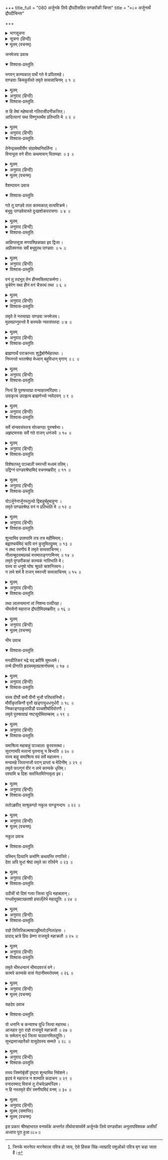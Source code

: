 +++
title_full = "080 अर्जुनके लिये द्रौपदीसहित पाण्डवोंकी चिन्ता"
title = "०८० अर्जुनार्थे द्रौपदीचिन्ता"

+++

<details><summary>भागसूचना</summary>

(तीर्थयात्रापर्व)  
अशीतितमोऽध्यायः
</details>

<details><summary>सूचना (हिन्दी)</summary>

अर्जुनके लिये द्रौपदी-सहित पाण्डवोंकी चिन्ता
</details>

<details open><summary>मूलम् (वचनम्)</summary>

जनमेजय उवाच
</details>

<details open><summary>विश्वास-प्रस्तुतिः</summary>

भगवन् काम्यकात् पार्थे गते मे प्रपितामहे।  
वाण्डवाः किमकुर्वंस्ते तमृते सव्यसाचिनम् ॥ १ ॥
</details>

<details><summary>मूलम्</summary>

भगवन् काम्यकात् पार्थे गते मे प्रपितामहे।  
वाण्डवाः किमकुर्वंस्ते तमृते सव्यसाचिनम् ॥ १ ॥
</details>

<details><summary>अनुवाद (हिन्दी)</summary>

_जनमेजयने पूछा—_ भगवन्! मेरे प्रपितामह अर्जुनके काम्यकवनसे चले जानेपर उनसे अलग रहते हुए शेष पाण्डवोंने कौन-सा कार्य किया?॥१॥
</details>

<details open><summary>विश्वास-प्रस्तुतिः</summary>

स हि तेषां महेष्वासो गतिरासीदनीकजित्।  
आदित्यानां यथा विष्णुस्तथैव प्रतिभाति मे ॥ २ ॥
</details>

<details><summary>मूलम्</summary>

स हि तेषां महेष्वासो गतिरासीदनीकजित्।  
आदित्यानां यथा विष्णुस्तथैव प्रतिभाति मे ॥ २ ॥
</details>

<details><summary>अनुवाद (हिन्दी)</summary>

वे सैन्यविजयी, महान् धनुर्धर अर्जुन ही उन सबके आश्रय थे। जैसे आदित्योंमें विष्णु हैं, वैसे ही पाण्डवोंमें मुझे धनंजय जान पड़ते हैं॥२॥
</details>

<details open><summary>विश्वास-प्रस्तुतिः</summary>

तेनेन्द्रसमवीर्येण संग्रामेष्वनिवर्तिना ।  
विनाभूता वने वीराः कथमासन् पितामहाः ॥ ३ ॥
</details>

<details><summary>मूलम्</summary>

तेनेन्द्रसमवीर्येण संग्रामेष्वनिवर्तिना ।  
विनाभूता वने वीराः कथमासन् पितामहाः ॥ ३ ॥
</details>

<details><summary>अनुवाद (हिन्दी)</summary>

वे संग्रामसे कभी पीछे न हटनेवाले और इन्द्रके समान पराक्रमी थे। उनके बिना मेरे अन्य वीर पितामह वनमें कैसे रहते थे?॥३॥
</details>

<details open><summary>मूलम् (वचनम्)</summary>

वैशम्पायन उवाच
</details>

<details open><summary>विश्वास-प्रस्तुतिः</summary>

गते तु पाण्डवे तात काम्यकात् सत्यविक्रमे।  
बभूवुः पाण्डवेयास्ते दुःखशोकपरायणाः ॥ ४ ॥
</details>

<details><summary>मूलम्</summary>

गते तु पाण्डवे तात काम्यकात् सत्यविक्रमे।  
बभूवुः पाण्डवेयास्ते दुःखशोकपरायणाः ॥ ४ ॥
</details>

<details><summary>अनुवाद (हिन्दी)</summary>

_वैशम्पायनजी कहते हैं—_ तात! सत्यपराक्रमी पाण्डुकुमार अर्जुनके काम्यकवनसे चले जानेपर सभी पाण्डव उनके लिये दुःख और शोकमें मग्न रहने लगे॥४॥
</details>

<details open><summary>विश्वास-प्रस्तुतिः</summary>

आक्षिप्तसूत्रा मणयश्छिन्नपक्षा इव द्विजाः।  
अप्रीतमनसः सर्वे बभूवुरथ पाण्डवाः ॥ ५ ॥
</details>

<details><summary>मूलम्</summary>

आक्षिप्तसूत्रा मणयश्छिन्नपक्षा इव द्विजाः।  
अप्रीतमनसः सर्वे बभूवुरथ पाण्डवाः ॥ ५ ॥
</details>

<details><summary>अनुवाद (हिन्दी)</summary>

जैसे मणियोंकी मालाका सूत टूट जाय अथवा पक्षियोंके पंख कट जायँ, वैसी दशामें उन मणियों और पक्षियोंकी जो अवस्था होती है, वैसी ही अर्जुनके बिना पाण्डवोंकी थी। उन सबके मनमें तनिक भी प्रसन्नता नहीं थी॥५॥
</details>

<details open><summary>विश्वास-प्रस्तुतिः</summary>

वनं तु तदभूत् तेन हीनमक्लिष्टकर्मणा।  
कुबेरेण यथा हीनं वनं चैत्ररथं तथा ॥ ६ ॥
</details>

<details><summary>मूलम्</summary>

वनं तु तदभूत् तेन हीनमक्लिष्टकर्मणा।  
कुबेरेण यथा हीनं वनं चैत्ररथं तथा ॥ ६ ॥
</details>

<details><summary>अनुवाद (हिन्दी)</summary>

अनायास ही महान् कर्म करनेवाले अर्जुनके बिना वह वन उसी प्रकार शोभाशून्य-सा हो गया, जैसे कुबेरके बिना चैत्ररथ वन॥६॥
</details>

<details open><summary>विश्वास-प्रस्तुतिः</summary>

तमृते ते नरव्याघ्राः पाण्डवा जनमेजय।  
मुदमप्राप्नुवन्तो वै काम्यके न्यवसंस्तदा ॥ ७ ॥
</details>

<details><summary>मूलम्</summary>

तमृते ते नरव्याघ्राः पाण्डवा जनमेजय।  
मुदमप्राप्नुवन्तो वै काम्यके न्यवसंस्तदा ॥ ७ ॥
</details>

<details><summary>अनुवाद (हिन्दी)</summary>

जनमेजय! अर्जुनके बिना वे नरश्रेष्ठ पाण्डव आनन्दशून्य हो काम्यकवनमें रह रहे थे॥७॥
</details>

<details open><summary>विश्वास-प्रस्तुतिः</summary>

ब्राह्मणार्थे पराक्रान्ताः शुद्धैर्बाणैर्महारथाः ।  
निघ्नन्तो भरतश्रेष्ठ मेध्यान् बहुविधान् मृगान् ॥ ८ ॥
</details>

<details><summary>मूलम्</summary>

ब्राह्मणार्थे पराक्रान्ताः शुद्धैर्बाणैर्महारथाः ।  
निघ्नन्तो भरतश्रेष्ठ मेध्यान् बहुविधान् मृगान् ॥ ८ ॥
</details>

<details><summary>अनुवाद (हिन्दी)</summary>

भरतश्रेष्ठ! वे महारथी वीर शुद्ध बाणोंद्वारा ब्राह्मणोंके (बाघम्बर आदिके) लिये पराक्रम करके नाना प्रकारके पवित्र[^*] मृगोंको मारा करते थे॥८॥
</details>

<details open><summary>विश्वास-प्रस्तुतिः</summary>

नित्यं हि पुरुषव्याघ्रा वन्याहारमरिंदमाः।  
उपाकृत्य उपाहृत्य ब्राह्मणेभ्यो न्यवेदयन् ॥ ९ ॥
</details>

<details><summary>मूलम्</summary>

नित्यं हि पुरुषव्याघ्रा वन्याहारमरिंदमाः।  
उपाकृत्य उपाहृत्य ब्राह्मणेभ्यो न्यवेदयन् ॥ ९ ॥
</details>

<details><summary>अनुवाद (हिन्दी)</summary>

वे नरश्रेष्ठ और शत्रुदमन पाण्डव प्रतिदिन ब्राह्मणोंके लिये जंगली फल-मूलका आहार संगृहीत करके उन्हें अर्पित करते थे॥९॥
</details>

<details open><summary>विश्वास-प्रस्तुतिः</summary>

सर्वे संन्यवसंस्तत्र सोत्कण्ठाः पुरुषर्षभाः।  
अहृष्टमनसः सर्वे गते राजन् धनंजये ॥ १० ॥
</details>

<details><summary>मूलम्</summary>

सर्वे संन्यवसंस्तत्र सोत्कण्ठाः पुरुषर्षभाः।  
अहृष्टमनसः सर्वे गते राजन् धनंजये ॥ १० ॥
</details>

<details><summary>अनुवाद (हिन्दी)</summary>

राजन्! धनंजयके चले जानेपर वे सभी नरश्रेष्ठ वहाँ खिन्नचित्त हो उन्हींके लिये उत्कण्ठित होकर रहते थे॥१०॥
</details>

<details open><summary>विश्वास-प्रस्तुतिः</summary>

विशेषतस्तु पाञ्चाली स्मरन्ती मध्यमं पतिम्।  
उद्विग्नं पाण्डवश्रेष्ठमिदं वचनमब्रवीत् ॥ ११ ॥
</details>

<details><summary>मूलम्</summary>

विशेषतस्तु पाञ्चाली स्मरन्ती मध्यमं पतिम्।  
उद्विग्नं पाण्डवश्रेष्ठमिदं वचनमब्रवीत् ॥ ११ ॥
</details>

<details><summary>अनुवाद (हिन्दी)</summary>

विशेषतः पांचालराजकुमारी द्रौपदी अपने मझले पति अर्जुनका स्मरण करती हुई सदा उद्विग्न रहनेवाले पाण्डवशिरोमणि युधिष्ठिरसे इस प्रकार बोली—॥११॥
</details>

<details open><summary>विश्वास-प्रस्तुतिः</summary>

योऽर्जुनेनार्जुनस्तुल्यो द्विबाहुर्बहुबाहुना ।  
तमृते पाण्डवश्रेष्ठ वनं न प्रतिभाति मे ॥ १२ ॥
</details>

<details><summary>मूलम्</summary>

योऽर्जुनेनार्जुनस्तुल्यो द्विबाहुर्बहुबाहुना ।  
तमृते पाण्डवश्रेष्ठ वनं न प्रतिभाति मे ॥ १२ ॥
</details>

<details><summary>अनुवाद (हिन्दी)</summary>

‘पाण्डवश्रेष्ठ! जो दो भुजावाले अर्जुन सहस्रबाहु अर्जुनके समान पराक्रमी हैं, उनके बिना यह वन मुझे अच्छा नहीं लगता॥१२॥
</details>

<details open><summary>विश्वास-प्रस्तुतिः</summary>

शून्यामिव प्रपश्यामि तत्र तत्र महीमिमाम्।  
बह्वाश्चर्यमिदं चापि वनं कुसुमितद्रुमम् ॥ १३ ॥  
न तथा रमणीयं वै तमृते सव्यसाचिनम्।  
नीलाम्बुदसमप्रख्यं मत्तमातङ्गगामिनम् ॥ १४ ॥  
तमृते पुण्डरीकाक्षं काम्यकं नातिभाति मे।  
यस्य वा धनुषो घोषः श्रूयते चाशनिस्वनः।  
न लभे शर्म वै राजन् स्मरन्ती सव्यसाचिनम् ॥ १५ ॥
</details>

<details><summary>मूलम्</summary>

शून्यामिव प्रपश्यामि तत्र तत्र महीमिमाम्।  
बह्वाश्चर्यमिदं चापि वनं कुसुमितद्रुमम् ॥ १३ ॥  
न तथा रमणीयं वै तमृते सव्यसाचिनम्।  
नीलाम्बुदसमप्रख्यं मत्तमातङ्गगामिनम् ॥ १४ ॥  
तमृते पुण्डरीकाक्षं काम्यकं नातिभाति मे।  
यस्य वा धनुषो घोषः श्रूयते चाशनिस्वनः।  
न लभे शर्म वै राजन् स्मरन्ती सव्यसाचिनम् ॥ १५ ॥
</details>

<details><summary>अनुवाद (हिन्दी)</summary>

‘मैं यत्र-तत्र यहाँकी जिस-जिस भूमिपर दृष्टि डालती हूँ, सबको सूनी-सी ही पाती हूँ। यह अनेक आश्चर्यसे भरा हुआ और विकसित कुसुमोंसे अलंकृत वृक्षोंवाला काम्यकवन भी सव्यसाची अर्जुनके बिना पहले-जैसा रमणीय नहीं जान पड़ता है। नीलमेघके समान कान्ति और मतवाले गजराजकी-सी गतिवाले उन कमलनयन अर्जुनके बिना यह काम्यकवन मुझे तनिक भी नहीं भाता है। राजन्! जिनके धनुषकी टंकार बिजलीकी गड़गड़ाहटके समान सुनायी देती है, उन सव्यसाचीकी याद करके मुझे तनिक भी चैन नहीं मिलता’॥१३—१५॥
</details>

<details open><summary>विश्वास-प्रस्तुतिः</summary>

तथा लालप्यमानां तां निशम्य परवीरहा।  
भीमसेनो महाराज द्रौपदीमिदमब्रवीत् ॥ १६ ॥
</details>

<details><summary>मूलम्</summary>

तथा लालप्यमानां तां निशम्य परवीरहा।  
भीमसेनो महाराज द्रौपदीमिदमब्रवीत् ॥ १६ ॥
</details>

<details><summary>अनुवाद (हिन्दी)</summary>

महाराज! इस प्रकार विलाप करती हुई द्रौपदीकी बात सुनकर शत्रुवीरोंका संहार करनेवाले भीमसेनने उससे इस प्रकार कहा॥१६॥
</details>

<details open><summary>मूलम् (वचनम्)</summary>

भीम उवाच
</details>

<details open><summary>विश्वास-प्रस्तुतिः</summary>

मनःप्रीतिकरं भद्रे यद् ब्रवीषि सुमध्यमे।  
तन्मे प्रीणाति हृदयममृतप्राशनोपमम् ॥ १७ ॥
</details>

<details><summary>मूलम्</summary>

मनःप्रीतिकरं भद्रे यद् ब्रवीषि सुमध्यमे।  
तन्मे प्रीणाति हृदयममृतप्राशनोपमम् ॥ १७ ॥
</details>

<details><summary>अनुवाद (हिन्दी)</summary>

_भीमसेन बोले—_ भद्रे! सुमध्यमे! तुम जो कुछ कहती हो, वह मेरे मनको प्रसन्न करनेवाला है। तुम्हारी बात मेरे हृदयको अमृतपानके तुल्य तृप्ति प्रदान करती है॥१७॥
</details>

<details open><summary>विश्वास-प्रस्तुतिः</summary>

यस्य दीर्घौ समौ पीनौ भुजौ परिघसंनिभौ।  
मौर्वीकृतकिणौ वृत्तौ खड्‌गायुधधनुर्धरौ ॥ १८ ॥  
निष्काङ्गदकृतापीडौ पञ्चशीर्षाविवोरगौ ।  
तमृते पुरुषव्याघ्रं नष्टसूर्यमिवाम्बरम् ॥ १९ ॥
</details>

<details><summary>मूलम्</summary>

यस्य दीर्घौ समौ पीनौ भुजौ परिघसंनिभौ।  
मौर्वीकृतकिणौ वृत्तौ खड्‌गायुधधनुर्धरौ ॥ १८ ॥  
निष्काङ्गदकृतापीडौ पञ्चशीर्षाविवोरगौ ।  
तमृते पुरुषव्याघ्रं नष्टसूर्यमिवाम्बरम् ॥ १९ ॥
</details>

<details><summary>अनुवाद (हिन्दी)</summary>

जिनकी दोनों भुजाएँ लम्बी, मोटी, बराबर-बराबर तथा परिघके समान सुशोभित होनेवाली हैं, जिनपर प्रत्यञ्चाकी रगड़का चिह्न बन गया है, जो गोलाकार हैं और जिनमें खड्ग एवं धनुष सुशोभित होते हैं, सोनेके भुजबन्दोंसे विभूषित होकर जो पाँच-पाँच फनवाले दो सर्पोंके समान प्रतीत होती है उन पाँचों अंगुलियोंसे युक्त दोनों भुजाओंसे विभूषित नरश्रेष्ठ अर्जुनके बिना आज यह वन सूर्यहीन आकाशके समान श्रीहीन दिखलायी देता है॥१८-१९॥
</details>

<details open><summary>विश्वास-प्रस्तुतिः</summary>

यमाश्रित्य महाबाहुं पाञ्चालाः कुरवस्तथा।  
सुराणामपि मत्तानां पृतनासु न बिभ्यति ॥ २० ॥  
यस्य बाहू समाश्रित्य वयं सर्वे महात्मनः।  
मन्यामहे जितानाजौ परान् प्राप्तां च मेदिनीम् ॥ २१ ॥  
तमृते फाल्गुनं वीरं न लभे काम्यके धृतिम्।  
पश्यामि च दिशः सर्वास्तिमिरेणावृता इव।
</details>

<details><summary>मूलम्</summary>

यमाश्रित्य महाबाहुं पाञ्चालाः कुरवस्तथा।  
सुराणामपि मत्तानां पृतनासु न बिभ्यति ॥ २० ॥  
यस्य बाहू समाश्रित्य वयं सर्वे महात्मनः।  
मन्यामहे जितानाजौ परान् प्राप्तां च मेदिनीम् ॥ २१ ॥  
तमृते फाल्गुनं वीरं न लभे काम्यके धृतिम्।  
पश्यामि च दिशः सर्वास्तिमिरेणावृता इव।
</details>

<details><summary>अनुवाद (हिन्दी)</summary>

जिन महाबाहु अर्जुनका आश्रय लेकर पाञ्चाल और कुरुवंशके वीर युद्धके लिये उद्यत देवताओंकी सेनाका सामना करनेसे भी भयभीत नहीं होते हैं, जिन महात्माके बाहुबलके भरोसे हम सब लोग युद्धमें अपने शत्रुओंको पराजित और इस पृथ्वीका राज्य अपने अधिकारमें आया हुआ मानते हैं, उन वीरवर अर्जुनके बिना हमें काम्यकवनमें धैर्य नहीं प्राप्त हो रहा है। मुझे सारी दिशाएँ अन्धकारसे आच्छन्न-सी दिखायी देती हैं॥२०-२१॥
</details>

<details open><summary>विश्वास-प्रस्तुतिः</summary>

ततोऽब्रवीत् साश्रुकण्ठो नकुलः पाण्डुनन्दनः ॥ २२ ॥
</details>

<details><summary>मूलम्</summary>

ततोऽब्रवीत् साश्रुकण्ठो नकुलः पाण्डुनन्दनः ॥ २२ ॥
</details>

<details><summary>अनुवाद (हिन्दी)</summary>

भीमसेनकी यह बात सुनकर पाण्डुनन्दन नकुल अश्रुगद्‌गदकण्ठसे बोले—॥२२॥
</details>

<details open><summary>मूलम् (वचनम्)</summary>

नकुल उवाच
</details>

<details open><summary>विश्वास-प्रस्तुतिः</summary>

यस्मिन् दिव्यानि कर्माणि कथयन्ति रणाजिरे।  
देवा अपि युधां श्रेष्ठं तमृते का रतिर्वने ॥ २३ ॥
</details>

<details><summary>मूलम्</summary>

यस्मिन् दिव्यानि कर्माणि कथयन्ति रणाजिरे।  
देवा अपि युधां श्रेष्ठं तमृते का रतिर्वने ॥ २३ ॥
</details>

<details><summary>अनुवाद (हिन्दी)</summary>

_नकुलने कहा—_ जिन महावीर अर्जुनके विषयमें रणप्रांगणके भीतर देवताओंके द्वारा भी दिव्य कर्मोंका वर्णन किया जाता है, उन योद्धाओंमें श्रेष्ठ धनंजयके बिना अब इस वनमें हमें क्या प्रसन्नता है?॥२३॥
</details>

<details open><summary>विश्वास-प्रस्तुतिः</summary>

उदीचीं यो दिशं गत्वा जित्वा युधि महाबलान्।  
गन्धर्वमुख्याञ्छतशो हयाल्ँलेभे महाद्युतिः ॥ २४ ॥
</details>

<details><summary>मूलम्</summary>

उदीचीं यो दिशं गत्वा जित्वा युधि महाबलान्।  
गन्धर्वमुख्याञ्छतशो हयाल्ँलेभे महाद्युतिः ॥ २४ ॥
</details>

<details><summary>अनुवाद (हिन्दी)</summary>

जिन महातेजस्वीने उत्तर दिशामें जाकर महाबली मुख्य-मुख्य गन्धर्वोंको युद्धमें परास्त करके उनसे सैकड़ों घोड़े प्राप्त किये॥२४॥
</details>

<details open><summary>विश्वास-प्रस्तुतिः</summary>

राज्ञे तित्तिरिकल्माषाञ्छ्रीमतोऽनिलरंहसः ।  
प्रादाद् भ्रात्रे प्रियः प्रेम्णा राजसूये महाक्रतौ ॥ २५ ॥
</details>

<details><summary>मूलम्</summary>

राज्ञे तित्तिरिकल्माषाञ्छ्रीमतोऽनिलरंहसः ।  
प्रादाद् भ्रात्रे प्रियः प्रेम्णा राजसूये महाक्रतौ ॥ २५ ॥
</details>

<details><summary>अनुवाद (हिन्दी)</summary>

जिन्होंने महायज्ञ राजसूयमें अपने प्यारे भाई धर्मराज युधिष्ठिरको प्रेमपूर्वक वायुके समान वेगशाली तित्तिरिकल्माष नामक सुन्दर घोड़े भेंट किये थे॥२५॥
</details>

<details open><summary>विश्वास-प्रस्तुतिः</summary>

तमृते भीमधन्वानं भीमादवरजं वने।  
कामये काम्यके वासं नेदानीममरोपमम् ॥ २६ ॥
</details>

<details><summary>मूलम्</summary>

तमृते भीमधन्वानं भीमादवरजं वने।  
कामये काम्यके वासं नेदानीममरोपमम् ॥ २६ ॥
</details>

<details><summary>अनुवाद (हिन्दी)</summary>

भीमके छोटे भाई उन भयंकर धनुर्धर देवोपम अर्जुनके बिना इस समय मुझे इस काम्यकवनमें रहनेकी इच्छा नहीं होती॥२६॥
</details>

<details open><summary>मूलम् (वचनम्)</summary>

सहदेव उवाच
</details>

<details open><summary>विश्वास-प्रस्तुतिः</summary>

यो धनानि च कन्याश्च युधि जित्वा महारथः।  
आजहार पुरा राज्ञे राजसूये महाक्रतौ ॥ २७ ॥  
यः समेतान् मृधे जित्वा यादवानमितद्युतिः।  
सुभद्रामाजहारैको वासुदेवस्य सम्मते ॥ २८ ॥
</details>

<details><summary>मूलम्</summary>

यो धनानि च कन्याश्च युधि जित्वा महारथः।  
आजहार पुरा राज्ञे राजसूये महाक्रतौ ॥ २७ ॥  
यः समेतान् मृधे जित्वा यादवानमितद्युतिः।  
सुभद्रामाजहारैको वासुदेवस्य सम्मते ॥ २८ ॥
</details>

<details><summary>अनुवाद (हिन्दी)</summary>

_सहदेवने कहा—_ जिन महारथी वीरने पहले राजसूय महायज्ञके अवसरपर युद्धमें जीतकर बहुत धन और कन्याएँ महाराज युधिष्ठिरको भेंट की थीं, जिन अनन्त तेजस्वी धनंजयने भगवान् श्रीकृष्णकी सम्मतिसे युद्धके लिये एकत्र हुए समस्त यादवोंको अकेले ही जीतकर सुभद्राका हरण कर लिया था॥२७-२८॥
</details>

<details open><summary>विश्वास-प्रस्तुतिः</summary>

तस्य जिष्णोर्बृसीं दृष्ट्वा शून्यामिव निवेशने।  
हृदयं मे महाराज न शाम्यति कदाचन ॥ २९ ॥  
वनादस्माद् विवासं तु रोचयेऽहमरिंदम।  
न हि नस्तमृते वीरं रमणीयमिदं वनम् ॥ ३० ॥
</details>

<details><summary>मूलम्</summary>

तस्य जिष्णोर्बृसीं दृष्ट्वा शून्यामिव निवेशने।  
हृदयं मे महाराज न शाम्यति कदाचन ॥ २९ ॥  
वनादस्माद् विवासं तु रोचयेऽहमरिंदम।  
न हि नस्तमृते वीरं रमणीयमिदं वनम् ॥ ३० ॥
</details>

<details><summary>अनुवाद (हिन्दी)</summary>

महाराज! उन्हीं विजयी भ्राता धनंजयके आसनको अब अपनी कुटियामें सूना देखकर मेरे हृदयको कभी शान्ति नहीं मिलती। अतः शत्रुदमन! मैं इस वनसे अन्यत्र चलना पसंद करता हूँ। वीरवर अर्जुनके बिना अब यह वन रमणीय नहीं लगता॥२९–३०॥
</details>

<details><summary>मूलम् (समाप्तिः)</summary>

इति श्रीमहाभारते वनपर्वणि तीर्थयात्रापर्वणि अर्जुनानुशोचने अशीतितमोऽध्यायः ॥ ८० ॥
</details>

<details open><summary>मूलम् (वचनम्)</summary>

इस प्रकार श्रीमहाभारत वनपर्वके अन्तर्गत तीर्थयात्रापर्वमें अर्जुनके लिये पाण्डवोंका अनुतापविषयक असीवाँ अध्याय पूरा हुआ॥८०॥
</details>

[^*]: जिनके मारनेपर मारनेवाला पवित्र हो जाय, ऐसे हिंसक सिंह-व्याघ्रादि पशुओंको पवित्र मृग कहा जाता है।
